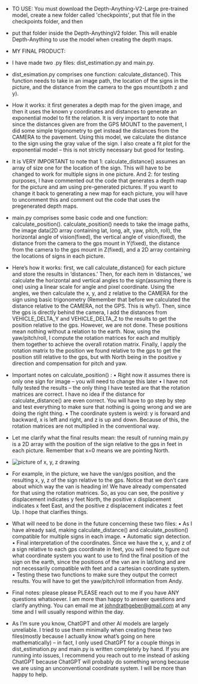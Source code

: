 -	TO USE: You must download the Depth-Anything-V2-Large pre-trained model, create a new folder called 'checkpoints', put that file in the checkpoints folder, and then
-	put that folder inside the Depth-AnythingV2 folder. This will enable Depth-Anything to use the model when creating the depth maps.

-	MY FINAL PRODUCT:
-	I have made two .py files: dist_estimation.py and main.py.
-	dist_esimation.py comprises one function: calculate_distance(). This function needs to take in an image path, the location of the signs in the picture, and the distance from the camera to the gps mount(both z and y). 
-	How it works: it first generates a depth map for the given image, and then it uses the known y coordinates and distances to generate an exponential model to fit the relation. It is very important to note that since the distances given are from the GPS MOUNT to the pavement, I did some simple trigonometry to get instead the distances from the CAMERA to the pavement. Using this model, we calculate the distance to the sign using the gray value of the sign. I also create a fit plot for the exponential model – this is not strictly necessary but good for testing. 
-	It is VERY IMPORTANT to note that 1: calculate_distance() assumes an array of size one for the location of the sign. This will have to be changed to work for multiple signs in one picture. And 2: for testing purposes, I have commented out the code that generates a depth map for the picture and am using pre-generated pictures. If you want to change it back to generating a new map for each picture, you will have to uncomment this and comment out the code that uses the pregenerated depth maps. 
-	main.py comprises some basic code and one function: calculate_position(). calculate_position() needs to take the image paths, the image data(2D array containing lat, long, alt, yaw, pitch, roll), the horizontal angle of vision(fixed), the vertical angle of vision(fixed), the distance from the camera to the gps mount in Y(fixed), the distance from the camera to the gps mount in Z(fixed), and a 2D array containing the locations of signs in each picture. 
-	Here’s how it works: first, we call calculate_distance() for each picture and store the results in ‘distances.’ Then, for each item in ‘distances,’ we calculate the horizontal and vertical angles to the sign(assuming there is one) using a linear scale for angle and pixel coordinate. Using the angles, we then calculate the x, y, and z relative to the CAMERA for the sign using basic trigonometry (Remember that before we calculated the distance relative to the CAMERA, not the GPS. This is why!). Then, since the gps is directly behind the camera, I add the distances from VEHICLE_DELTA_Y and VEHICLE_DELTA_Z to the results to get the position relative to the gps. However, we are not done. These positions mean nothing without a relation to the earth. Now, using the yaw/pitch/roll, I compute the rotation matrices for each and multiply them together to achieve the overall rotation matrix. Finally, I apply the rotation matrix to the position we found relative to the gps to get the position still relative to the gps, but with North being in the positive y direction and compensation for pitch and yaw. 
-	Important notes on calculate_position() :
•	Right now it assumes there is only one sign for image – you will need to change this later
•	I have not fully tested the results – the only thing I have tested are that the rotation matrices are correct. I have no idea if the distance for calculate_distance() are even correct. You will have to go step by step and test everything to make sure that nothing is going wrong and we are doing the right thing.
•	The coordinate system is weird: y is forward and backward, x is left and right, and z is up and down. Because of this, the rotation matrices are not multiplied in the conventional way. 
-	Let me clarify what the final results mean: the result of running main.py is a 2D array with the position of the sign relative to the gps in feet in each picture. Remember that x=0 means we are pointing North.
-	![picture of x, y, z drawing](crude_diagram.png)
-	For example, in the picture, we have the van/gps position, and the resulting x, y, z of the sign relative to the gps. Notice that we don’t care about which way the van is heading in! We have already compensated for that using the rotation matrices. So, as you can see, the positive y displacement indicates y feet North, the positive x displacement indicates x feet East, and the positive z displacement indicates z feet Up. I hope that clarifies things. 
-	What will need to be done in the future concerning these two files:
•	As I have already said, making calculate_distance() and calculate_position() compatible for multiple signs in each image.
•	Automatic sign detection.
•	Final interpretation of the coordinates. Since we have the x, y, and z of a sign relative to each gps coordinate in feet, you will need to figure out what coordinate system you want to use to find the final position of the sign on the earth, since the positions of the van are in lat/long and are not necessarily compatible with feet and a cartesian coordinate system. 
•	Testing these two functions to make sure they output the correct results. You will have to get the yaw/pitch/roll information from Andy. 

-	Final notes: please please PLEASE reach out to me if you have ANY questions whatsoever. I am more than happy to answer questions and clarify anything. You can email me at johndrathgeber@gmail.com at any time and I will usually respond within the day. 
-	As I’m sure you know, ChatGPT and other AI models are largely unreliable. I tried to use them minimally when creating these two files(mostly because I actually know what’s going on here mathematically) – in fact, I only used ChatGPT for a couple things in dist_estimation.py and main.py is written completely by hand. If you are running into issues, I recommend you reach out to me instead of asking ChatGPT because ChatGPT will probably do something wrong because we are using an unconventional coordinate system. I will be more than happy to help. 
